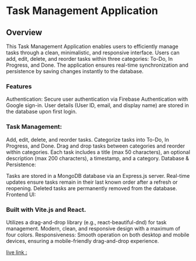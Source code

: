 # Task Management Application
## Overview
This Task Management Application enables users to efficiently manage tasks through a clean, minimalistic, and responsive interface. Users can add, edit, delete, and reorder tasks within three categories: To-Do, In Progress, and Done. The application ensures real-time synchronization and persistence by saving changes instantly to the database.

### Features
Authentication: Secure user authentication via Firebase Authentication with Google sign-in. User details (User ID, email, and display name) are stored in the database upon first login.

### Task Management:

Add, edit, delete, and reorder tasks.
Categorize tasks into To-Do, In Progress, and Done.
Drag and drop tasks between categories and reorder within categories.
Each task includes a title (max 50 characters), an optional description (max 200 characters), a timestamp, and a category.
Database & Persistence:

Tasks are stored in a MongoDB database via an Express.js server.
Real-time updates ensure tasks remain in their last known order after a refresh or reopening.
Deleted tasks are permanently removed from the database.
Frontend UI:

### Built with Vite.js and React.
Utilizes a drag-and-drop library (e.g., react-beautiful-dnd) for task management.
Modern, clean, and responsive design with a maximum of four colors.
Responsiveness: Smooth operation on both desktop and mobile devices, ensuring a mobile-friendly drag-and-drop experience.

 [live link :](https://task-management-b4adc.web.app/)